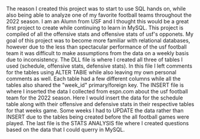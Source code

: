 The reason I created this project was to start to use SQL hands on, while also being able to analyze one of my favorite football teams throughout the 2022 season. I am an Alumn from USF and I thought this would be a great first project to create while continuing to learn in MySQL. This project is compiled of all the offensive stats and offensive stats of usf's opponets. My goal of this project was to become more familiar with relational databases, however due to the less than spectacular performance of the usf football team it was difficult to make assumptions from the data on a weekly basis due to inconsistency. 
The DLL file is where I created all three of tables I used (schedule, offensive stats, defensive stats). In this file I left comments for the tables using ALTER TABlE while also leaving my own personal comments as well. Each table had a few different columns while all the tables also shared the "week_id" primary/foreign key.
The INSERT file is where I inserted the data I collected from espn.com about the usf football team for the 2022 season. Here I would insert the data for the schedule table along with their offensive and defensive stats in their respective tables for that weeks game. Some weeks I had to UPDATE the data rather than INSERT due to the tables being created before the all football games were played.
The last file is the STATS ANALYSIS file where I created questions based on the data that I could querry in MySQL.
